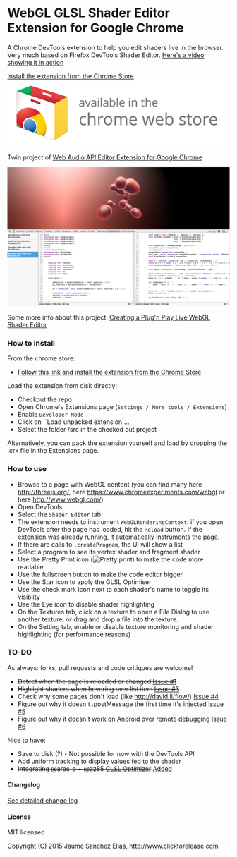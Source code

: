 # WebGL GLSL Shader Editor Extension for Google Chrome

A Chrome DevTools extension to help you edit shaders live in the browser. Very much based on Firefox DevTools Shader Editor. [Here's a video showing it in action](http://www.youtube.com/watch?v=nPcUH3b3pFY)

[Install the extension from the Chrome Store](https://chrome.google.com/webstore/detail/shader-editor/ggeaidddejpbakgafapihjbgdlbbbpob)
[![npm](/about/ChromeWebStore_Badge_v2_496x150.png)](https://chrome.google.com/webstore/detail/shader-editor/ggeaidddejpbakgafapihjbgdlbbbpob)

Twin project of [Web Audio API Editor Extension for Google Chrome](https://github.com/spite/WebAudioExtension)

![Shader Editor](/about/snapshot.jpg)

Some more info about this project: [Creating a Plug'n Play Live WebGL Shader Editor](http://www.clicktorelease.com/blog/live-webgl-shader-editor)

### How to install ###

From the chrome store:
 - [Follow this link and install the extension from the Chrome Store](https://chrome.google.com/webstore/detail/shader-editor/ggeaidddejpbakgafapihjbgdlbbbpob)

Load the extension from disk directly:
- Checkout the repo
- Open Chrome's Extensions page (``Settings / More tools / Extensions``)
- Enable ``Developer Mode``
- Click on ``Load unpacked extension`...
- Select the folder /src in the checked out project

Alternatively, you can pack the extension yourself and load by dropping the .crx file in the Extensions page.

### How to use ###

- Browse to a page with WebGL content (you can find many here http://threejs.org/, here https://www.chromeexperiments.com/webgl or here http://www.webgl.com/)
- Open DevTools
- Select the ``Shader Editor`` tab
- The extension needs to instrument ``WebGLRenderingContext``: if you open DevTools after the page has loaded, hit the ``Reload`` button. If the extension was already running, it automatically instruments the page.
- If there are calls to ``.createProgram``, the UI will show a list
- Select a program to see its vertex shader and fragment shader
- Use the Pretty Print icon (![Pretty print](https://cdn.rawgit.com/spite/ShaderEditorExtension/master/src/assets/format.svg)) to make the code more readable
- Use the fullscreen button to make the code editor bigger
- Use the Star icon to apply the GLSL Optimiser
- Use the check mark icon next to each shader's name to toggle its visiblity
- Use the Eye icon to disable shader highlighting
- On the Textures tab, click on a texture to open a File Dialog to use another texture, or drag and drop a file into the texture.
- On the Setting tab, enable or disable texture monitoring and shader highlighting (for performance reasons)

### TO-DO ###

As always: forks, pull requests and code critiques are welcome!

- ~~Detect when the page is reloaded or changed [Issue #1](https://github.com/spite/ShaderEditorExtension/issues/1)~~
- ~~Highlight shaders when hovering over list item [Issue #3](https://github.com/spite/ShaderEditorExtension/issues/3)~~
- Check why some pages don't load (like http://david.li/flow/) [Issue #4](https://github.com/spite/ShaderEditorExtension/issues/4)
- Figure out why it doesn't .postMessage the first time it's injected [Issue #5](https://github.com/spite/ShaderEditorExtension/issues/5)
- Figure out why it doesn't work on Android over remote debugging [Issue #6](https://github.com/spite/ShaderEditorExtension/issues/6)

Nice to have:

- Save to disk (?) - Not possible for now with the DevTools API
- Add uniform tracking to display values fed to the shader
- ~~Integrating @aras-p + @zz85 [GLSL Optimizer](https://github.com/zz85/glsl-optimizer)~~ [Added](https://github.com/spite/ShaderEditorExtension/commit/cd6c59aef586b1a7d8dfbdbb01e9538fb374a270)
 
#### Changelog ####

[See detailed change log](CHANGELOG.md)

#### License ####

MIT licensed

Copyright (C) 2015 Jaume Sanchez Elias, http://www.clicktorelease.com